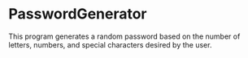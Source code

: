 # PasswordGenerator
This program generates a random password based on the number of letters, numbers, and special characters desired by the user.
